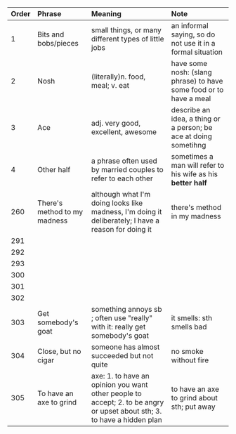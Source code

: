 | Order | Phrase                       | Meaning                                                                                                                 | Note                                                               |
|:------|:-----------------------------|:------------------------------------------------------------------------------------------------------------------------|:-------------------------------------------------------------------|
| 1     | Bits and bobs/pieces         | small things, or many different types of little jobs                                                                    | an informal saying, so do not use it in a formal situation         |
| 2     | Nosh                         | (literally)n. food, meal; v. eat                                                                                        | have some nosh: (slang phrase) to have some food or to have a meal |
| 3     | Ace                          | adj. very good, excellent, awesome                                                                                      | describe an idea, a thing or a person; be ace at doing sometihng   |
| 4     | Other half                   | a phrase often used by married couples to refer to each other                                                           | sometimes a man will refer to his wife as his **better half**      |
| 260   | There's method to my madness | although what I'm doing looks like madness, I'm doing it deliberately; I have a reason for doing it                     | there's method in my madness                                       |
| 291   |
| 292   |
| 293   |
| 300   |
| 301   |
| 302   |
| 303   | Get somebody's goat          | something annoys sb              ; often use "really" with it: really get somebody's goat                               | it smells: sth smells bad                                          |
| 304   | Close, but no cigar          | someone has almost succeeded but not quite                                                                              | no smoke without fire                                              |
| 305   | To have an axe to grind      | axe: 1. to have an opinion you want other people to accept; 2. to be angry or upset about sth; 3. to have a hidden plan | to have an axe to grind about sth; put away                        |
